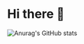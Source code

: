 # Hi there 👋

![Anurag's GitHub stats](https://github-readme-stats.vercel.app/api?username=rmitache&show_icons=true&theme=radical)
